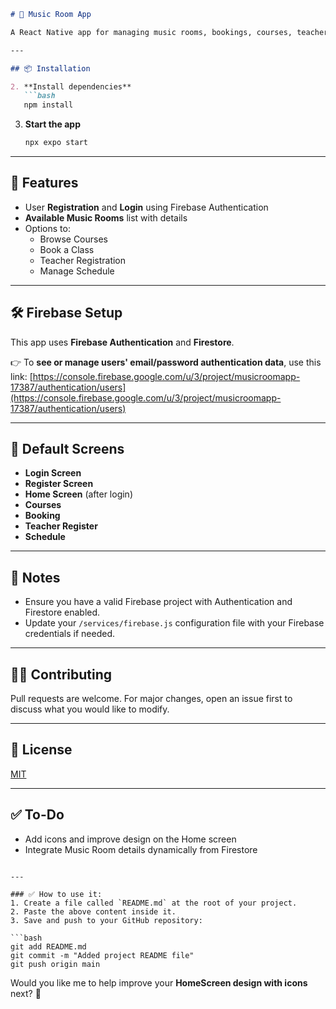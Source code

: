 

```markdown
# 🎵 Music Room App

A React Native app for managing music rooms, bookings, courses, teacher registrations, and schedules.

---

## 📦 Installation

2. **Install dependencies**
   ```bash
   npm install
   ```

3. **Start the app**
   ```bash
   npx expo start
   ```

---

## 📲 Features

- User **Registration** and **Login** using Firebase Authentication
- **Available Music Rooms** list with details
- Options to:
  - Browse Courses
  - Book a Class
  - Teacher Registration
  - Manage Schedule

---

## 🛠 Firebase Setup

This app uses **Firebase Authentication** and **Firestore**.

👉 To **see or manage users' email/password authentication data**, use this link:
[https://console.firebase.google.com/u/3/project/musicroomapp-17387/authentication/users](https://console.firebase.google.com/u/3/project/musicroomapp-17387/authentication/users)

---

## 🔑 Default Screens

- **Login Screen**
- **Register Screen**
- **Home Screen** (after login)
- **Courses**
- **Booking**
- **Teacher Register**
- **Schedule**

---

## 📌 Notes

- Ensure you have a valid Firebase project with Authentication and Firestore enabled.
- Update your `/services/firebase.js` configuration file with your Firebase credentials if needed.

---

## 👨‍💻 Contributing

Pull requests are welcome. For major changes, open an issue first to discuss what you would like to modify.

---

## 📄 License

[MIT](https://choosealicense.com/licenses/mit/)

---

## ✅ To-Do

- Add icons and improve design on the Home screen
- Integrate Music Room details dynamically from Firestore
```

---

### ✅ How to use it:
1. Create a file called `README.md` at the root of your project.
2. Paste the above content inside it.
3. Save and push to your GitHub repository:

```bash
git add README.md
git commit -m "Added project README file"
git push origin main
```

Would you like me to help improve your **HomeScreen design with icons** next? 🚀
